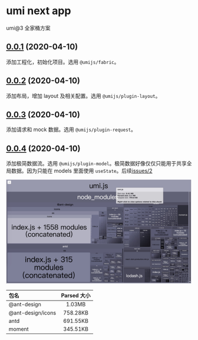 # umi next app

umi@3 全家桶方案

## [0.0.1]() (2020-04-10)

添加工程化，初始化项目。选用 `@umijs/fabric`。

## [0.0.2]() (2020-04-10)

添加布局，增加 layout 及相关配置。选用 `@umijs/plugin-layout`。

## [0.0.3]() (2020-04-10)

添加请求和 mock 数据。选用 `@umijs/plugin-request`。

## [0.0.4]() (2020-04-10)

添加极简数据流。选用 `@umijs/plugin-model`。极简数据好像仅仅只能用于共享全局数据。因为只能在 models 里面使用 `useState`。后续[issues/2](https://github.com/umijs/next-app/issues/2)

![0.0.4 build](./analyze/20200410004.jpg)

| 包名 | Parsed 大小 |
|  :-  | :-:  |
| @ant-design | 1.03MB |
| @ant-design/icons | 758.28KB |
| antd | 691.55KB |
| moment | 345.51KB |
